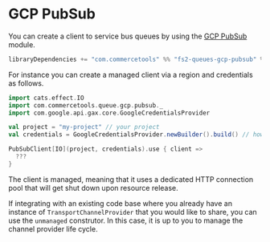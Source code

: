 # GCP PubSub

You can create a client to service bus queues by using the [GCP PubSub][pubsub] module.

```scala
libraryDependencies += "com.commercetools" %% "fs2-queues-gcp-pubsub" % "@VERSION@"
```

For instance you can create a managed client via a region and credentials as follows.

```scala mdoc:compile-only
import cats.effect.IO
import com.commercetools.queue.gcp.pubsub._
import com.google.api.gax.core.GoogleCredentialsProvider

val project = "my-project" // your project
val credentials = GoogleCredentialsProvider.newBuilder().build() // however you want to authenticate

PubSubClient[IO](project, credentials).use { client =>
  ???
}
```

The client is managed, meaning that it uses a dedicated HTTP connection pool that will get shut down upon resource release.

If integrating with an existing code base where you already have an instance of `TransportChannelProvider` that you would like to share, you can use the `unmanaged` construtor.
In this case, it is up to you to manage the channel provider life cycle.

[pubsub]: https://cloud.google.com/pubsub/

